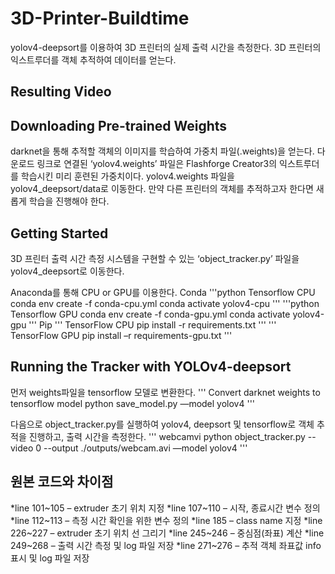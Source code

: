 # 3D-Printer-Buildtime
yolov4-deepsort를 이용하여 3D 프린터의 실제 출력 시간을 측정한다. 3D 프린터의 익스트루더를 객체 추적하여 데이터를 얻는다. 

## Resulting Video

## Downloading Pre-trained Weights
darknet을 통해 추적할 객체의 이미지를 학습하여 가중치 파일(.weights)을 얻는다.
다운로드 링크로 연결된 ‘yolov4.weights’ 파일은 Flashforge Creator3의 익스트루더를 학습시킨 미리 훈련된 가중치이다. yolov4.weights 파일을 yolov4_deepsort/data로 이동한다. 만약 다른 프린터의 객체를 추적하고자 한다면 새롭게 학습을 진행해야 한다.

## Getting Started
3D 프린터 출력 시간 측정 시스템을 구현할 수 있는 ‘object_tracker.py’ 파일을  yolov4_deepsort로 이동한다.

Anaconda를 통해 CPU or GPU를 이용한다.
Conda
'''python
  Tensorflow CPU
  conda env create -f conda-cpu.yml
  conda activate yolov4-cpu
'''
'''python
  Tensorflow GPU
  conda env create -f conda-gpu.yml
  conda activate yolov4-gpu
'''
Pip
'''
  TensorFlow CPU
  pip install -r requirements.txt
'''
'''
  TensorFlow GPU
  pip install –r requirements-gpu.txt
'''

## Running the Tracker with YOLOv4-deepsort
먼저 weights파일을 tensorflow 모델로 변환한다.
'''
  Convert darknet weights to tensorflow model
  python save_model.py —model yolov4
'''

다음으로 object_tracker.py를 실행하여 yolov4, deepsort 및 tensorflow로 객체 추적을 진행하고, 출력 시간을 측정한다.
'''
  webcamvi
  python object_tracker.py --video 0 --output ./outputs/webcam.avi —model yolov4
'''

## 원본 코드와 차이점
*line 101~105 – extruder 초기 위치 지정
*line 107~110 – 시작, 종료시간 변수 정의
*line 112~113 – 측정 시간 확인을 위한 변수 정의
*line 185 – class name 지정
*line 226~227 – extruder 초기 위치 선 그리기
*line 245~246 – 중심점(좌표) 계산
*line 249~268 – 출력 시간 측정 및 log 파일 저장
*line 271~276 – 추적 객체 좌표값 info 표시 및 log 파일 저장
